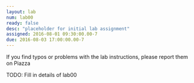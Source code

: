 ```yaml
---
layout: lab
num: lab00
ready: false
desc: "placeholder for initial lab assignment"
assigned: 2016-08-01 09:30:00.00-7
due: 2016-08-03 17:00:00.00-7
---
```


If you find typos or problems with the lab instructions, please report them on Piazza


TODO: Fill in details of lab00